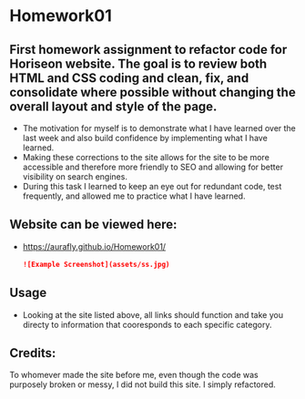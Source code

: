 # Homework01

## First homework assignment to refactor code for Horiseon website. The goal is to  review both HTML and CSS coding and clean, fix, and consolidate where possible without changing the overall layout and style of the page.

- The motivation for myself is to demonstrate what I have learned over the last week and also build confidence by implementing what I have learned.
- Making these corrections to the site allows for the site to be more accessible and therefore more friendly to SEO and allowing for better visibility on search engines.
- During this task I learned to keep an eye out for redundant code, test frequently, and allowed me to practice what I have learned.

## Website can be viewed here:
- https://aurafly.github.io/Homework01/

    ```md
    ![Example Screenshot](assets/ss.jpg)
    ```

## Usage
- Looking at the site listed above, all links should function and take you directy to information that cooresponds to each specific category.

## Credits:
To whomever made the site before me, even though the code was purposely broken or messy, I did not build this site. I simply refactored.